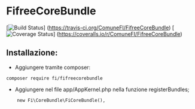 FifreeCoreBundle
=============
[![Build Status](https://travis-ci.org/ComuneFI/FifreeCoreBundle.svg?branch=master)]
(https://travis-ci.org/ComuneFI/FifreeCoreBundle) [![Coverage Status](https://img.shields.io/coveralls/ComuneFI/FifreeCoreBundle.svg)] 
(https://coveralls.io/r/ComuneFI/FifreeCoreBundle)

Installazione:
-------------

- Aggiungere tramite composer:
```
composer require fi/fifreecorebundle
```
- Aggiungere nel file app/AppKernel.php nella funzione registerBundles;
```
    new Fi\CoreBundle\FiCoreBundle(),
```
